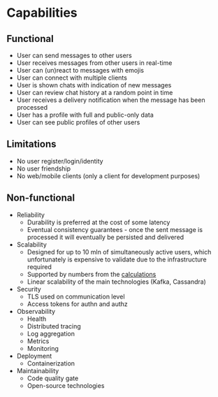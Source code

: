 # Capabilities

## Functional

* User can send messages to other users
* User receives messages from other users in real-time
* User can (un)react to messages with emojis
* User can connect with multiple clients
* User is shown chats with indication of new messages
* User can review chat history at a random point in time 
* User receives a delivery notification when the message has been processed
* User has a profile with full and public-only data
* User can see public profiles of other users

## Limitations

* No user register/login/identity
* No user friendship
* No web/mobile clients (only a client for development purposes)

## Non-functional

* Reliability
  - Durability is preferred at the cost of some latency
  - Eventual consistency guarantees - once the sent message is processed it will eventually be persisted and delivered
* Scalability
  - Designed for up to 10 mln of simultaneously active users, which unfortunately is expensive to validate due to the infrastructure required
  - Supported by numbers from the [calculations](research-calculations.md)
  - Linear scalability of the main technologies (Kafka, Cassandra) 
* Security
  - TLS used on communication level
  - Access tokens for authn and authz
* Observability
  - Health
  - Distributed tracing
  - Log aggregation
  - Metrics
  - Monitoring
* Deployment
  - Containerization
* Maintainability
  - Code quality gate
  - Open-source technologies
